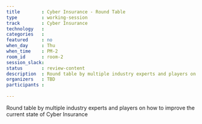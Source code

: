 ```yaml
---
title        : Cyber Insurance - Round Table
type         : working-session
track        : Cyber Insurance
technology   :
categories   :
featured     : no
when_day     : Thu
when_time    : PM-2
room_id      : room-2
session_slack:
status       : review-content
description  : Round table by multiple industry experts and players on how to improve the current state of Cyber Insurance
organizers   : TBD
participants :
    
---
```


Round table by multiple industry experts and players on how to improve the current state of Cyber Insurance